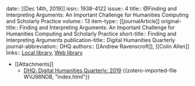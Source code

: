 date:: [[Dec 14th, 2019]]
issn:: 1938-4122
issue:: 4
title:: @Finding and Interpreting Arguments: An Important Challenge for Humanities Computing and Scholarly Practice
volume:: 13
item-type:: [[journalArticle]]
original-title:: Finding and Interpreting Arguments: An Important Challenge for Humanities Computing and Scholarly Practice
short-title:: Finding and Interpreting Arguments
publication-title:: Digital Humanities Quarterly
journal-abbreviation:: DHQ
authors:: [[Andrew Ravenscroft]], [[Colin Allen]]
links:: [Local library](zotero://select/groups/2386895/items/HMSCRJKG), [Web library](https://www.zotero.org/groups/2386895/items/HMSCRJKG)

- [[Attachments]]
	- [DHQ: Digital Humanities Quarterly: 2019](http://www.digitalhumanities.org/dhq/vol/13/4/index.html) {{zotero-imported-file WVJ98NDB, "index.html"}}